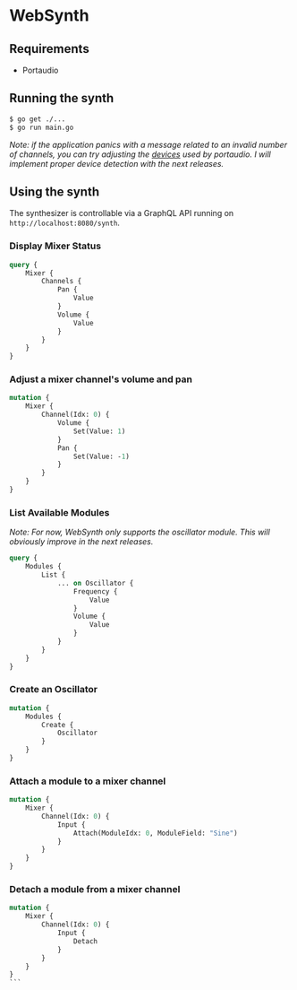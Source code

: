# WebSynth

## Requirements
* Portaudio

## Running the synth

```bash
$ go get ./...
$ go run main.go
```

*Note: if the application panics with a message related to an invalid number of channels, you can try adjusting the [devices](https://github.com/dalloriam/websynth/blob/master/app/audio/backend.go#L21) used by portaudio. I will implement proper device detection with the next releases.*


## Using the synth

The synthesizer is controllable via a GraphQL API running on `http://localhost:8080/synth`.

### Display Mixer Status

```graphql
query {
    Mixer {
        Channels {
            Pan {
                Value
            }
            Volume {
                Value
            }
        }
    }
}
```

### Adjust a mixer channel's volume and pan

```graphql
mutation {
    Mixer {
        Channel(Idx: 0) {
            Volume {
                Set(Value: 1)
            }
            Pan {
                Set(Value: -1)
            }
        }
    }
}
```

### List Available Modules

*Note: For now, WebSynth only supports the oscillator module. This will obviously improve in the next releases.*

```graphql
query {
    Modules {
        List {
            ... on Oscillator {
                Frequency {
                    Value
                }
                Volume {
                    Value
                }
            }	
        }
    }
}
```

### Create an Oscillator

```graphql
mutation {
    Modules {
        Create {
            Oscillator 
        }
    }
}
```


### Attach a module to a mixer channel

```graphql
mutation {
    Mixer {
        Channel(Idx: 0) {
            Input {
                Attach(ModuleIdx: 0, ModuleField: "Sine") 
            }
        }
    }
}
```

### Detach a module from a mixer channel

```graphql
mutation {
    Mixer {
        Channel(Idx: 0) {
            Input {
                Detach
            }
        }
    }
}
``` 